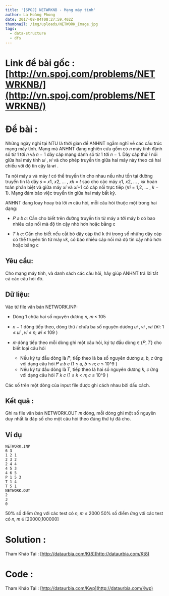 ```yaml
---
title: '[SPOJ] NETWRKNB - Mạng máy tính'
author: La Hoàng Phong
date: 2017-08-04T08:27:59.402Z
thumbnail: /img/uploads/NETWORK_Image.jpg
tags:
  - data-structure
  - dfs
---
```

# Link đề bài gốc : [http://vn.spoj.com/problems/NETWRKNB/](http://vn.spoj.com/problems/NETWRKNB/)
# Đề bài : 
Những ngày nghỉ tại NTU là thời gian để ANHNT ngẫm nghĩ về các cấu trúc mạng máy tính. Mạng mà ANHNT đang nghiên cứu gồm có 𝑛 máy tính đánh số từ 1 tới 𝑛 và 𝑛 − 1 dây cáp mạng đánh số từ 1 tới 𝑛 − 1. Dây cáp thứ 𝑖 nối giữa hai máy tính 𝑢𝑖 , 𝑣𝑖 và cho phép truyền tin giữa hai máy này theo cả hai chiều với độ tin cậy là 𝑤𝑖 .


Ta nói máy 𝑠 và máy 𝑡 có thể truyền tin cho nhau nếu như tồn tại đường truyền tin là dãy 𝑠 =
𝑥1, 𝑥2, … , 𝑥𝑘 = 𝑡 sao cho các máy 𝑥1, 𝑥2, … , 𝑥𝑘 hoàn toàn phân biệt và giữa máy 𝑥𝑖 và 𝑥𝑖+1 có cáp nối trực
tiếp \(∀𝑖 = 1,2, … , 𝑘 − 1\). Mạng đảm bảo việc truyền tin giữa hai máy bất kỳ.

ANHNT đang loay hoay trả lời 𝑚 câu hỏi, mỗi câu hỏi thuộc một trong hai dạng:

- 𝑃 𝑎 𝑏 𝑐: Cần cho biết trên đường truyền tin từ máy a tới máy b có bao nhiêu cáp nối mà độ tin cậy nhỏ hơn hoặc bằng c

- 𝑇 𝑘 𝑐: Cần cho biết nếu cắt bỏ dây cáp thứ k thì trong số những dây cáp có thể truyền tin từ máy 𝑣𝑘, có bao nhiêu cáp nối mà độ tin cậy nhỏ hơn hoặc bằng c

## Yêu cầu: 
Cho mạng máy tính, và danh sách các câu hỏi, hãy giúp ANHNT trả lời tất cả các câu hỏi đó.

## Dữ liệu: 
Vào từ file văn bản NETWORK.INP:

- Dòng 1 chứa hai số nguyên dương 𝑛, 𝑚 ≤ 105

- 𝑛 − 1 dòng tiếp theo, dòng thứ 𝑖 chứa ba số nguyên dương 𝑢𝑖
, 𝑣𝑖
, 𝑤𝑖
\(∀𝑖: 1 ≤ 𝑢𝑖
, 𝑣𝑖 ≤ 𝑛; 𝑤𝑖 ≤ 109
\)
- 𝑚 dòng tiếp theo mỗi dòng ghi một câu hỏi, ký tự đầu dòng ∈ {𝑃, 𝑇} cho biết loại câu hỏi

  + Nếu ký tự đầu dòng là 𝑃, tiếp theo là ba số nguyên dương 𝑎, 𝑏, 𝑐 ứng với dạng câu hỏi 𝑃 𝑎 𝑏 𝑐
\(1 ≤ 𝑎, 𝑏 ≤ 𝑛; 𝑐 ≤ 10^9
\)
  + Nếu ký tự đầu dòng là 𝑇, tiếp theo là hai số nguyên dương 𝑘, 𝑐 ứng với dạng câu hỏi 𝑇 𝑘 𝑐 \(1 ≤
𝑘 &lt; 𝑛; 𝑐 ≤ 10^9
\)

Các số trên một dòng của input file được ghi cách nhau bởi dấu cách.

## Kết quả : 
Ghi ra file văn bản NETWORK.OUT 𝑚 dòng, mỗi dòng ghi một số nguyên duy nhất là đáp số cho
một câu hỏi theo đúng thứ tự đã cho.

## Ví dụ
```
NETWORK.INP
6 3
1 2 1
2 3 2
2 4 4
4 5 3
4 6 5
P 1 5 3
T 1 4
T 5 1
NETWORK.OUT
2
3
0
```
50% số điểm ứng với các test có 𝑛, 𝑚 ≤ 2000
50% số điểm ứng với các test có 𝑛, 𝑚 ∈ \[20000,100000\]

# Solution : 
Tham Khảo Tại : [http://dataurbia.com/Kt8](http://dataurbia.com/Kt8)
# Code : 
Tham Khảo Tại : [http://dataurbia.com/Kwp](http://dataurbia.com/Kwp)

